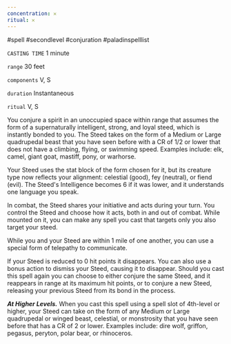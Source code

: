 ```yaml
---
concentration: 𐄂
ritual: 𐄂
---
```

#spell #secondlevel #conjuration #paladinspelllist

`CASTING TIME`
1 minute

`range`
30 feet

`components`
V, S

`duration`
Instantaneous

`ritual`
V, S

You conjure a spirit in an unoccupied space within range that assumes the form of a supernaturally intelligent, strong, and loyal steed, which is instantly bonded to you. The Steed takes on the form of a Medium or Large quadrupedal beast that you have seen before with a CR of 1/2 or lower that does not have a climbing, flying, or swimming speed. Examples include: elk, camel, giant goat, mastiff, pony, or warhorse.

Your Steed uses the stat block of the form chosen for it, but its creature type now reflects your alignment: celestial (good), fey (neutral), or fiend (evil). The Steed's Intelligence becomes 6 if it was lower, and it understands one language you speak.

In combat, the Steed shares your initiative and acts during your turn. You control the Steed and choose how it acts, both in and out of combat. While mounted on it, you can make any spell you cast that targets only you also target your steed.

While you and your Steed are within 1 mile of one another, you can use a special form of telepathy to communicate.

If your Steed is reduced to 0 hit points it disappears. You can also use a bonus action to dismiss your Steed, causing it to disappear. Should you cast this spell again you can choose to either conjure the same Steed, and it reappears in range at its maximum hit points, or to conjure a new Steed, releasing your previous Steed from its bond in the process.

_**At Higher Levels.**_ When you cast this spell using a spell slot of 4th-level or higher, your Steed can take on the form of any Medium or Large quadrupedal or winged beast, celestial, or monstrosity that you have seen before that has a CR of 2 or lower. Examples include: dire wolf, griffon, pegasus, peryton, polar bear, or rhinoceros.